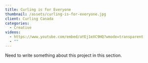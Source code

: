 ```yaml
---
title: Curling is for Everyone
thumbnail: /assets/curling-is-for-everyone.jpg
client: Curling Canada
categories:
  - Creative
videos:
  - https://www.youtube.com/embed/aYEj1eXC9HQ?wmode=transparent
  - ""
---
```


Need to write something about this project in this section.

